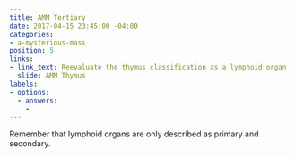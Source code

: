```yaml
---
title: AMM Tertiary
date: 2017-04-15 23:45:00 -04:00
categories:
- a-mysterious-mass
position: 5
links:
- link_text: Reevaluate the thymus classification as a lymphoid organ
  slide: AMM Thymus
labels:
- options:
  - answers:
    - 
---
```


Remember that lymphoid organs are only described as primary and secondary.